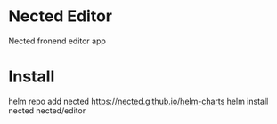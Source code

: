 # Nected Editor
Nected fronend editor app

# Install
helm repo add nected https://nected.github.io/helm-charts
helm install nected nected/editor